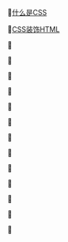 :file_folder:[什么是CSS](https://github.com/swordboyASS/Front-end/blob/master/CSS3/CSS/%E4%BB%80%E4%B9%88%E6%98%AFCSS.md)

:file_folder:[CSS装饰HTML](https://github.com/swordboyASS/Front-end/blob/master/CSS3/CSS/CSS%E8%A3%85%E9%A5%B0HTML.md)

:file_folder:[]()

:file_folder:[]()

:file_folder:[]()

:file_folder:[]()

:file_folder:[]()

:file_folder:[]()

:file_folder:[]()

:file_folder:[]()

:file_folder:[]()

:file_folder:[]()

:file_folder:[]()

:file_folder:[]()

:file_folder:[]()


